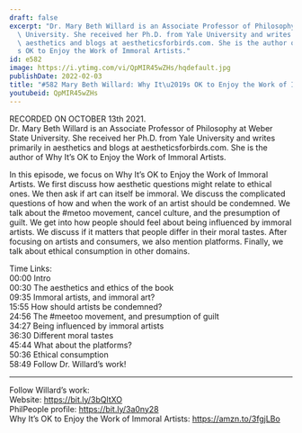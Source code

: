 ```yaml
---
draft: false
excerpt: "Dr. Mary Beth Willard is an Associate Professor of Philosophy at Weber State\
  \ University. She received her Ph.D. from Yale University and writes primarily in\
  \ aesthetics and blogs at aestheticsforbirds.com. She is the author of Why It\u2019\
  s OK to Enjoy the Work of Immoral Artists."
id: e582
image: https://i.ytimg.com/vi/QpMIR45wZHs/hqdefault.jpg
publishDate: 2022-02-03
title: "#582 Mary Beth Willard: Why It\u2019s OK to Enjoy the Work of Immoral Artists"
youtubeid: QpMIR45wZHs
---
```

RECORDED ON OCTOBER 13th 2021.  
Dr. Mary Beth Willard is an Associate Professor of Philosophy at Weber State University. She received her Ph.D. from Yale University and writes primarily in aesthetics and blogs at aestheticsforbirds.com. She is the author of Why It’s OK to Enjoy the Work of Immoral Artists.

In this episode, we focus on Why It’s OK to Enjoy the Work of Immoral Artists. We first discuss how aesthetic questions might relate to ethical ones. We then ask if art can itself be immoral. We discuss the complicated questions of how and when the work of an artist should be condemned. We talk about the #metoo movement, cancel culture, and the presumption of guilt. We get into how people should feel about being influenced by immoral artists. We discuss if it matters that people differ in their moral tastes. After focusing on artists and consumers, we also mention platforms. Finally, we talk about ethical consumption in other domains. 

Time Links:  
00:00 Intro  
00:30  The aesthetics and ethics of the book  
09:35  Immoral artists, and immoral art?  
15:55  How should artists be condemned?  
24:56  The #meetoo movement, and presumption of guilt  
34:27  Being influenced by immoral artists  
36:30  Different moral tastes  
45:44  What about the platforms?  
50:36  Ethical consumption  
58:49  Follow Dr. Willard’s work!

---

Follow Willard’s work:  
Website: https://bit.ly/3bQltXO  
PhilPeople profile: https://bit.ly/3a0ny28  
Why It’s OK to Enjoy the Work of Immoral Artists: https://amzn.to/3fgjLBo
